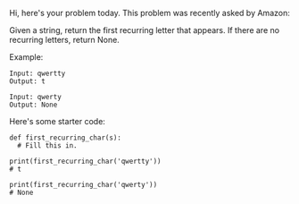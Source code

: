 Hi, here's your problem today. This problem was recently asked by Amazon:

Given a string, return the first recurring letter that appears. If there are no recurring letters, return None.

Example:
```
Input: qwertty
Output: t

Input: qwerty
Output: None
```
Here's some starter code:
```
def first_recurring_char(s):
  # Fill this in.
  
print(first_recurring_char('qwertty'))
# t

print(first_recurring_char('qwerty'))
# None
```
